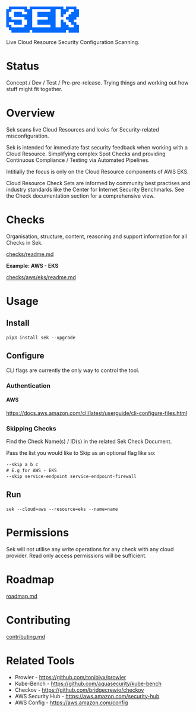 ![sek](images/sek.png)

Live Cloud Resource Security Configuration Scanning.

# Status
Concept / Dev / Test / Pre-pre-release. Trying things and working out how stuff might fit together.


# Overview
Sek scans live Cloud Resources and looks for Security-related misconfiguration.

Sek is intended for immediate fast security feedback when working with a Cloud Resource. Simplifying complex Spot Checks and providing Continuous Compliance / Testing via Automated Pipelines.

Intitially the focus is only on the Cloud Resource components of AWS EKS.

Cloud Resource Check Sets are informed by community best practises and industry standards like the Center for Internet Security Benchmarks. See the Check documentation section for a comprehensive view.


# Checks
Organisation, structure, content, reasoning and support information for all Checks in Sek.

[checks/readme.md](checks/readme.md)

**Example: AWS - EKS**

[checks/aws/eks/readme.md](checks/aws/eks/readme.md)


# Usage
## Install
```
pip3 install sek --upgrade
```

## Configure
CLI flags are currently the only way to control the tool.
### Authentication
#### AWS
https://docs.aws.amazon.com/cli/latest/userguide/cli-configure-files.html

### Skipping Checks
Find the Check Name(s) / ID(s) in the related Sek Check Document.

Pass the list you would like to Skip as an optional flag like so:
```
--skip a b c
# E.g for AWS - EKS
--skip service-endpoint service-endpoint-firewall
```

## Run
```
sek --cloud=aws --resource=eks --name=name
```


# Permissions
Sek will not utilise any write operations for any check with any cloud provider. Read only access permissions will be sufficient.


# Roadmap
[roadmap.md](roadmap.md)


# Contributing
[contributing.md](contributing.md)


# Related Tools
* Prowler - https://github.com/toniblyx/prowler
* Kube-Bench - https://github.com/aquasecurity/kube-bench
* Checkov - https://github.com/bridgecrewio/checkov
* AWS Security Hub - https://aws.amazon.com/security-hub
* AWS Config - https://aws.amazon.com/config
